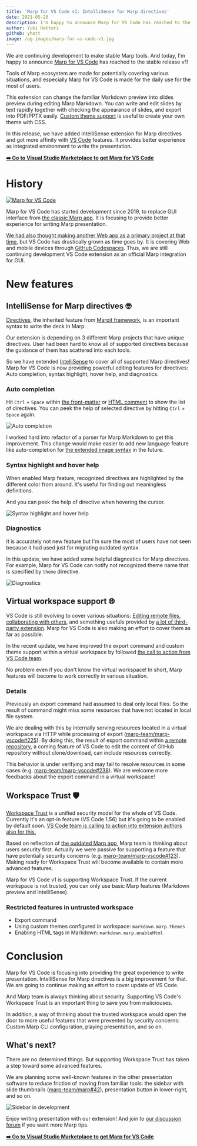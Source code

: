 ```yaml
---
title: 'Marp for VS Code v1: IntelliSense for Marp directives'
date: 2021-05-20
description: I'm happy to announce Marp for VS Code has reached to the stable release v1! This release includes IntelliSense for Marp directives and getting more affinity with VS Code features to get better writing experience.
author: Yuki Hattori
github: yhatt
image: /og-images/marp-for-vs-code-v1.jpg
---
```


We are continuing development to make stable Marp tools. And today, I'm happy to announce [Marp for VS Code] has reached to the stable release v1!

Tools of Marp ecosystem are made for potentially covering various situations, and especially Marp for VS Code is made for the daily use for the most of users.

This extension can change the familiar Markdown preview into slides preview during editing Marp Markdown. You can write and edit slides by text rapidly together with checking the appearance of slides, and export into PDF/PPTX easily. [Custom theme support](https://github.com/marp-team/marp-vscode#use-custom-theme-css-shield) is useful to create your own theme with CSS.

In this release, we have added IntelliSense extension for Marp directives and got more affinity with [VS Code] features. It provides better experience as integrated environment to write the presentation.

[vs code]: https://code.visualstudio.com/
[marp for vs code]: https://marketplace.visualstudio.com/items?itemName=marp-team.marp-vscode

<!-- more -->

[**➡️ Go to Visual Studio Marketplace to get Marp for VS Code**][marp for vs code]

# History

[![Marp for VS Code](https://raw.githubusercontent.com/marp-team/marp-vscode/main/docs/screenshot.png ' ')][marp for vs code]

Marp for VS Code has started development since 2019, to replace GUI interface from [the classic Marp app](https://yhatt.github.io/marp). It is focusing to provide better experience for writing Marp presentation.

[We had also thought making another Web app as a primary project at that time](/blog/the-story-of-marp-next#marp-web-tech-demo), but VS Code has drastically grown as time goes by. It is covering Web and mobile devices through [GitHub Codespaces](https://visualstudio.microsoft.com/services/github-codespaces/). Thus, we are still continuing development VS Code extension as an official Marp integration for GUI.

# New features

## IntelliSense for Marp directives 🤓

[Directives](https://marpit.marp.app/directives), the inherited feature from [Marpit framework](https://marpit.marp.app/), is an important syntax to write the deck in Marp.

Our extension is depending on 3 different Marp projects that have unique directives. User had been hard to know all of supported directives because the guidance of them has scattered into each tools.

So we have extended [IntelliSense](https://code.visualstudio.com/docs/editor/intellisense) to cover all of supported Marp directives! Marp for VS Code is now providing powerful editing features for directives: Auto completion, syntax highlight, hover help, and diagnostics.

### Auto completion

Hit `Ctrl` + `Space` within [the front-matter](https://marpit.marp.app/directives?id=front-matter) or [HTML comment](https://marpit.marp.app/directives?id=html-comment) to show the list of directives. You can peek the help of selected directive by hitting `Ctrl` + `Space` again.

![Auto completion](/assets/marp-for-vs-code-v1/auto-completion.png 'We remember all, you may forget them 😛')

I worked hard into refactor of a parser for Marp Markdown to get this improvement. This change would make easier to add new language feature like auto-completion for [the extended image syntax](https://marpit.marp.app/image-syntax) in the future.

### Syntax highlight and hover help

When enabled Marp feature, recognized directives are highlighted by the different color from around. It's useful for finding out meaningless definitions.

And you can peek the help of directive when hovering the cursor.

![Syntax highlight and hover help](/assets/marp-for-vs-code-v1/hover-help.png 'Point at the directive if you were lost 👆')

### Diagnostics

It is accurately not new feature but I'm sure the most of users have not seen because it had used just for migrating outdated syntax.

In this update, we have added some helpful diagnostics for Marp directives. For example, Marp for VS Code can notify not recognized theme name that is specified by `theme` directive.

![Diagnostics](/assets/marp-for-vs-code-v1/diagnostics.png 'Detected diagnostics will be listed in "Problems"')

## Virtual workspace support 🌐

VS Code is still evolving to cover various situations: [Editing remote files](https://code.visualstudio.com/docs/remote/remote-overview), [collaborating with others](https://code.visualstudio.com/learn/collaboration/live-share), and something usefuls provided by [a lot of third-party extension](https://marketplace.visualstudio.com/vscode). Marp for VS Code is also making an effort to cover them as far as possible.

In the recent update, we have improved the export command and custom theme support within a virtual workspace by followed [the call to action from VS Code team](https://code.visualstudio.com/updates/v1_56#_define-whether-your-extension-supports-a-virtual-workspace).

No problem even if you don't know the virtual workspace! In short, Marp features will become to work correctly in various situation.

### Details

Previously an export command had assumed to deal only local files. So the result of command might miss some resources that have not located in local file system.

We are dealing with this by internally serving resources located in a virtual workspace via HTTP while processing of export ([marp-team/marp-vscode#225](https://github.com/marp-team/marp-vscode/pull/225)). By doing this, the result of export command within [a remote repository](https://code.visualstudio.com/updates/v1_56#_remote-repositories-remotehub), a coming feature of VS Code to edit the content of GitHub repository without clone/download, can include resources correctly.

This behavior is under verifying and may fail to resolve resources in some cases (e.g. [marp-team/marp-vscode#238](https://github.com/marp-team/marp-vscode/issues/238)). We are welcome more feedbacks about the export command in a virtual workspace!

## Workspace Trust 🛡️

[Workspace Trust](https://github.com/microsoft/vscode/issues/106488) is a unified security model for the whole of VS Code. Currently it's an opt-in feature (VS Code 1.56) but it's going to be enabled by default soon. [VS Code team is calling to action into extension authors also for this.](https://code.visualstudio.com/updates/v1_56#_workspace-trust-extension-api)

Based on reflection of [the outdated Marp app](https://yhatt.github.io/marp), Marp team is thinking about users security first. Actually we were passive for supporting a feature that have potentially security concerns (e.g. [marp-team/marp-vscode#123](https://github.com/marp-team/marp-vscode/pull/123)). Making ready for Workspace Trust will become available to contain more advanced features.

Marp for VS Code v1 is supporting Workspace Trust. If the current workspace is not trusted, you can only use basic Marp features (Markdown preview and IntelliSense).

### Restricted features in untrusted workspace

- Export command
- Using custom themes configured in workspace: `markdown.marp.themes`
- Enabling HTML tags in Markdown: `markdown.marp.enableHtml`

# Conclusion

Marp for VS Code is focusing into providing the great experience to write presentation. IntelliSense for Marp directives is a big improvement for that. We are going to continue making an effort to cover update of VS Code.

And Marp team is always thinking about security. Supporting VS Code's Workspace Trust is an important thing to save you from maliciouses.

In addition, a way of thinking about the trusted workspace would open the door to more useful features that were prevented by security concerns: Custom Marp CLI configuration, playing presentation, and so on.

## What's next?

There are no determined things. But supporting Workspace Trust has taken a step toward some advanced features.

We are planning some well-known features in the other presentation software to reduce friction of moving from familiar tools: the sidebar with slide thumbnails ([marp-team/marp#42](https://github.com/marp-team/marp/discussions/42)), presentation button in lower-right, and so on.

![Sidebar in development](/assets/marp-for-vs-code-v1/plan-sidebar.gif 'Sidebar in development')

Enjoy writing presentation with our extension! And join to [our discussion forum](https://github.com/marp-team/marp/discussions) if you want more Marp tips.

[**➡️ Go to Visual Studio Marketplace to get Marp for VS Code**][marp for vs code]

